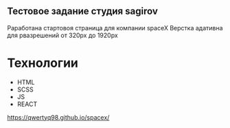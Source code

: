 ## Тестовое задание студия sagirov

Раработана стартовоя страница для компании spaceX
Верстка адативна для рвазрешений от 320px до 1920px

# Технологии 

- HTML
- SCSS
- JS
- REACT

https://qwertyq98.github.io/spacex/
